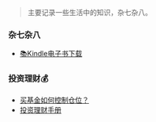 
> 主要记录一些生活中的知识，杂七杂八。

### 杂七杂八

- [📚Kindle电子书下载](other/kindle.md)

### 投资理财💰

- [买基金如何控制仓位？](other/仓位.md)
- [投资理财手册](other/基金理财.md)


